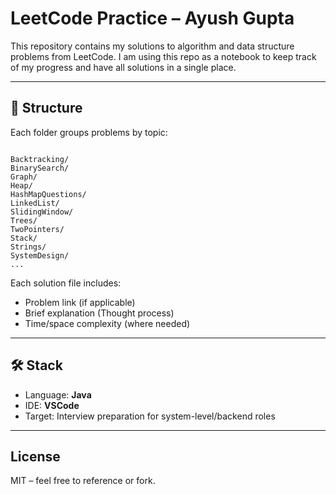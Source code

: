 # LeetCode Practice – Ayush Gupta

This repository contains my solutions to algorithm and data structure problems from LeetCode. I am using this repo as a notebook to keep track of my progress and have all solutions in a single place.

---

## 📁 Structure

Each folder groups problems by topic:

```

Backtracking/
BinarySearch/
Graph/
Heap/
HashMapQuestions/
LinkedList/
SlidingWindow/
Trees/
TwoPointers/
Stack/
Strings/
SystemDesign/
...

```

Each solution file includes:

- Problem link (if applicable)
- Brief explanation (Thought process)
- Time/space complexity (where needed)

---

## 🛠️ Stack

- Language: **Java**
- IDE: **VSCode**
- Target: Interview preparation for system-level/backend roles

---

## License

MIT – feel free to reference or fork.
